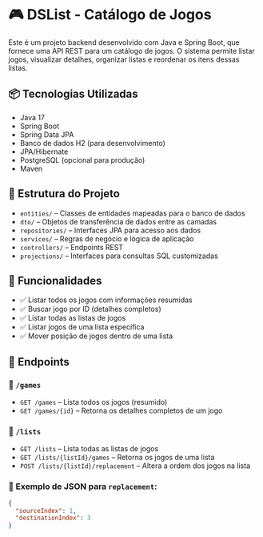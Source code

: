 # 🎮 DSList - Catálogo de Jogos

Este é um projeto backend desenvolvido com Java e Spring Boot, que fornece uma API REST para um catálogo de jogos. O sistema permite listar jogos, visualizar detalhes, organizar listas e reordenar os itens dessas listas.

## 📦 Tecnologias Utilizadas

- Java 17
- Spring Boot
- Spring Data JPA
- Banco de dados H2 (para desenvolvimento)
- JPA/Hibernate
- PostgreSQL (opcional para produção)
- Maven

## 📁 Estrutura do Projeto

- `entities/` – Classes de entidades mapeadas para o banco de dados
- `dto/` – Objetos de transferência de dados entre as camadas
- `repositories/` – Interfaces JPA para acesso aos dados
- `services/` – Regras de negócio e lógica de aplicação
- `controllers/` – Endpoints REST
- `projections/` – Interfaces para consultas SQL customizadas

## 🚀 Funcionalidades

- ✅ Listar todos os jogos com informações resumidas
- ✅ Buscar jogo por ID (detalhes completos)
- ✅ Listar todas as listas de jogos
- ✅ Listar jogos de uma lista específica
- ✅ Mover posição de jogos dentro de uma lista

## 📌 Endpoints

### 🔹 `/games`
- `GET /games` – Lista todos os jogos (resumido)
- `GET /games/{id}` – Retorna os detalhes completos de um jogo

### 🔹 `/lists`
- `GET /lists` – Lista todas as listas de jogos
- `GET /lists/{listId}/games` – Retorna os jogos de uma lista
- `POST /lists/{listId}/replacement` – Altera a ordem dos jogos na lista

### 🔄 Exemplo de JSON para `replacement`:

```json
{
  "sourceIndex": 1,
  "destinationIndex": 3
}
